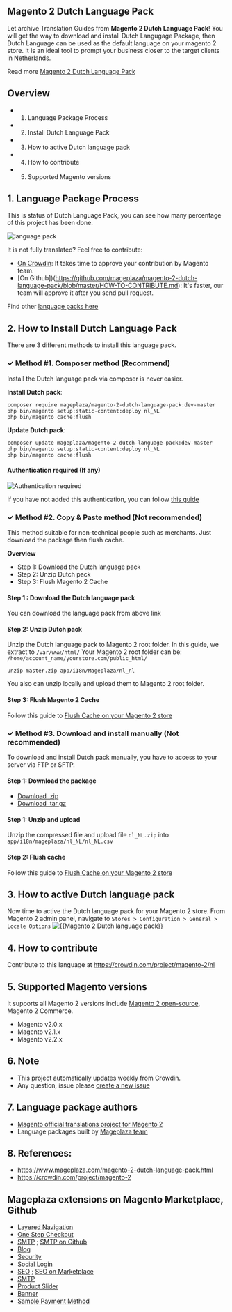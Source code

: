 ## Magento 2 Dutch Language Pack

Let archive Translation Guides from **Magento 2 Dutch Language Pack**! You will get the way to download and install Dutch Langugage Package, then Dutch Language can be used as the default language on your magento 2 store. It is an ideal tool to prompt your business closer to the target clients in Netherlands.

Read more [Magento 2 Dutch Language Pack](https://www.mageplaza.com/magento-2-dutch-language-pack.html)


## Overview

- 1. Language Package Process
- 2. Install Dutch Language Pack
- 3. How to active Dutch language pack
- 4. How to contribute
- 5. Supported Magento versions

## 1. Language Package Process

This is status of Dutch Language Pack, you can see how many percentage of this project has been done.

![language pack](http://progressed.io/bar/86?title=translated)

It is not fully translated? Feel free to contribute:
- [On Crowdin](https://crowdin.com/project/magento-2): It takes time to approve your contribution by Magento team.
- [On Github])(https://github.com/mageplaza/magento-2-dutch-language-pack/blob/master/HOW-TO-CONTRIBUTE.md): It's faster, our team will approve it after you send pull request.


Find other [language packs here](https://www.mageplaza.com/kb/magento-2-language-pack/)

## 2. How to Install Dutch Language Pack

There are 3 different methods to install this language pack.

### ✓ Method #1. Composer method (Recommend)
Install the Dutch language pack via composer is never easier.

**Install Dutch pack**:

```
composer require mageplaza/magento-2-dutch-language-pack:dev-master
php bin/magento setup:static-content:deploy nl_NL
php bin/magento cache:flush

```


**Update  Dutch pack**:

```
composer update mageplaza/magento-2-dutch-language-pack:dev-master
php bin/magento setup:static-content:deploy nl_NL
php bin/magento cache:flush

```

#### Authentication required (If any)

![Authentication required](https://cdn.mageplaza.com/media/general/dmryiPk.png)

If you have not added this authentication, you can follow [this guide](http://devdocs.magento.com/guides/v2.0/install-gde/prereq/connect-auth.html)


### ✓ Method #2. Copy & Paste method (Not recommended)

This method suitable for non-technical people such as merchants. Just download the package then flush cache.

**Overview**

- Step 1: Download the Dutch language pack
- Step 2: Unzip Dutch pack
- Step 3: Flush Magento 2 Cache

#### Step 1 : Download the Dutch language pack

You can download the language pack from above link

#### Step 2: Unzip Dutch pack

Unzip the Dutch language pack to Magento 2 root folder. In this guide, we extract to `/var/www/html/`
Your Magento 2 root folder can be: `/home/account_name/yourstore.com/public_html/`

```
unzip master.zip app/i18n/Mageplaza/nl_nl
```

You also can unzip locally and upload them to Magento 2 root folder.

#### Step 3: Flush Magento 2 Cache

Follow this guide to [Flush Cache on your Magento 2 store](https://www.mageplaza.com/kb/how-flush-enable-disable-cache.html)


### ✓ Method #3. Download and install manually (Not recommended)

To download and install Dutch pack manually, you have to access to your server via FTP or SFTP.

#### Step 1: Download the package

- [Download .zip](https://github.com/mageplaza/magento-2-dutch-language-pack/archive/master.zip)
- [Download .tar.gz](https://github.com/mageplaza/magento-2-dutch-language-pack/tarball/master)

#### Step 1: Unzip and upload

Unzip the compressed file and upload file `nl_NL.zip` into `app/i18n/mageplaza/nl_NL/nl_NL.csv`

#### Step 2: Flush cache

Follow this guide to [Flush Cache on your Magento 2 store](https://www.mageplaza.com/kb/how-flush-enable-disable-cache.html)


## 3. How to active Dutch language pack

Now time to active the Dutch language pack for your Magento 2 store. From Magento 2 admin panel, navigate to `Stores > Configuration > General > Locale Options`
![{{Magento 2 Dutch language pack}}](https://cdn.mageplaza.com/media/general/aPSUA0l.png)


## 4. How to contribute

Contribute to this language at https://crowdin.com/project/magento-2/nl

## 5. Supported Magento versions

It supports all Magento 2 versions include [Magento 2 open-source](https://www.mageplaza.com/download-magento/), Magento 2 Commerce.


- Magento v2.0.x
- Magento v2.1.x
- Magento v2.2.x



## 6. Note

- This project automatically updates weekly from Crowdin.
- Any question, issue please [create a new issue](https://github.com/mageplaza/magento-2-dutch-language-pack/issues/new)

## 7. Language package authors

- [Magento official translations project for Magento 2](https://crowdin.com/project/magento-2)
- Language packages built by [Mageplaza team](https://www.mageplaza.com/)


## 8. References:

- https://www.mageplaza.com/magento-2-dutch-language-pack.html
- https://crowdin.com/project/magento-2




## Mageplaza extensions on Magento Marketplace, Github


- [Layered Navigation](https://marketplace.magento.com/mageplaza-layered-navigation-m2.html)
- [One Step Checkout](https://marketplace.magento.com/mageplaza-magento-2-one-step-checkout-extension.html)
- [SMTP](https://marketplace.magento.com/mageplaza-module-smtp.html) ; [SMTP on Github](https://github.com/mageplaza/magento-2-smtp)
- [Blog](https://github.com/mageplaza/magento-2-blog)
- [Security](https://marketplace.magento.com/mageplaza-module-security.html)
- [Social Login](https://github.com/mageplaza/magento-2-social-login)
- [SEO](https://github.com/mageplaza/magento-2-seo) ; [SEO on Marketplace](https://marketplace.magento.com/mageplaza-magento-2-seo-extension.html)
- [SMTP](https://github.com/mageplaza/magento-2-smtp)
- [Product Slider](https://github.com/mageplaza/magento-2-product-slider)
- [Banner](https://github.com/mageplaza/magento-2-banner-slider)
- [Sample Payment Method](https://github.com/mageplaza/magento-2-sample-payment-method)



